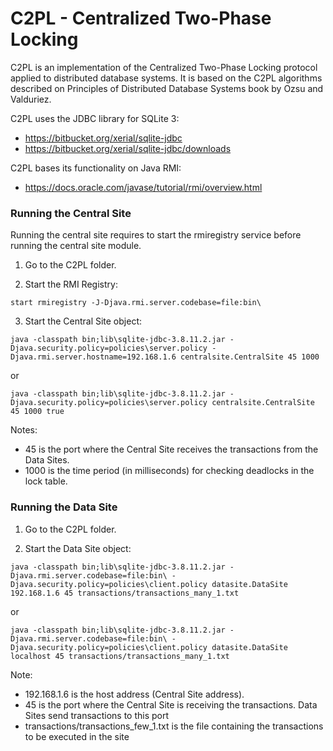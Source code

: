 # C2PL - Centralized Two-Phase Locking

C2PL is an implementation of the Centralized Two-Phase Locking protocol applied to distributed database 
systems. It is based on the C2PL algorithms described on Principles of Distributed Database Systems book
by Ozsu and Valduriez.

C2PL uses the JDBC library for SQLite 3:

* <https://bitbucket.org/xerial/sqlite-jdbc>
* <https://bitbucket.org/xerial/sqlite-jdbc/downloads>

C2PL bases its functionality on Java RMI:

* <https://docs.oracle.com/javase/tutorial/rmi/overview.html>


### Running the Central Site

Running the central site requires to start the rmiregistry service before running the central site module.

1) Go to the C2PL folder.

2) Start the RMI Registry:

```
start rmiregistry -J-Djava.rmi.server.codebase=file:bin\
```
	
	
3) Start the Central Site object:

```
java -classpath bin;lib\sqlite-jdbc-3.8.11.2.jar -Djava.security.policy=policies\server.policy -Djava.rmi.server.hostname=192.168.1.6 centralsite.CentralSite 45 1000
```

or	

```
java -classpath bin;lib\sqlite-jdbc-3.8.11.2.jar -Djava.security.policy=policies\server.policy centralsite.CentralSite 45 1000 true
```

Notes:
* 45 is the port where the Central Site receives the transactions from the Data Sites.
* 1000 is the time period (in milliseconds) for checking deadlocks in the lock table.



### Running the Data Site

1) Go to the C2PL folder.

2) Start the Data Site object:

```
java -classpath bin;lib\sqlite-jdbc-3.8.11.2.jar -Djava.rmi.server.codebase=file:bin\ -Djava.security.policy=policies\client.policy datasite.DataSite 192.168.1.6 45 transactions/transactions_many_1.txt
```

or

```
java -classpath bin;lib\sqlite-jdbc-3.8.11.2.jar -Djava.rmi.server.codebase=file:bin\ -Djava.security.policy=policies\client.policy datasite.DataSite localhost 45 transactions/transactions_many_1.txt
```

Note:
* 192.168.1.6 is the host address (Central Site address).
* 45 is the port where the Central Site is receiving the transactions. Data Sites send transactions to this port
* transactions/transactions_few_1.txt is the file containing the transactions to be executed in the site
